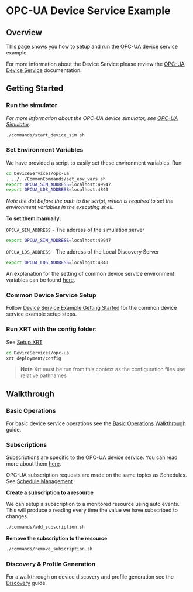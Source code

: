 # OPC-UA Device Service Example

## Overview

This page shows you how to setup and run the OPC-UA device service example.

For more information about the Device Service please review the [OPC-UA Device Service](https://docs.iotechsys.com/edge-xrt20/device-service-components/opc-ua-device-service-component.html) documentation.

## Getting Started

### **Run the simulator**

_For more information about the OPC-UA device simulator, see [OPC-UA Simulator](https://docs.iotechsys.com/edge-xrt20/simulators/opc-ua/overview.html)._

```bash
./commands/start_device_sim.sh
```

### **Set Environment Variables**

We have provided a script to easily set these environment variables. Run:

```bash
cd DeviceServices/opc-ua
. ../../CommonCommands/set_env_vars.sh
export OPCUA_SIM_ADDRESS=localhost:49947
export OPCUA_LDS_ADDRESS=localhost:4840
```

_Note the dot before the path to the script, which is required to set the environment variables in the executing shell._

**To set them manually:**

`OPCUA_SIM_ADDRESS` - The address of the simulation server

```bash
export OPCUA_SIM_ADDRESS=localhost:49947
```

`OPCUA_LDS_ADDRESS` - The address of the Local Discovery Server

```bash
export OPCUA_LDS_ADDRESS=localhost:4840
```

An explanation for the setting of common device service environment variables can be found [here](../interactive-walkthrough/ds-getting-started-common.md#Device-service-configuration-setup).

### **Common Device Service Setup**

Follow [Device Service Example Getting Started](../interactive-walkthrough/ds-getting-started-common.md) for the common device service example setup steps.

### **Run XRT with the config folder:**

See [Setup XRT](../interactive-walkthrough/setup-xrt.md)

```bash
cd DeviceServices/opc-ua
xrt deployment/config
```

> **Note** Xrt must be run from this context as the configuration files use relative pathnames

## Walkthrough

### Basic Operations

For basic device service operations see the [Basic Operations Walkthrough](../interactive-walkthrough/basic-operations.md) guide.

### Subscriptions

Subscriptions are specific to the OPC-UA device service. You can read more about them [here](https://docs.iotechsys.com/edge-xrt20/device-service-components/opc-ua-device-service-component.html#opc-ua-subscriptions).

OPC-UA subscription requests are made on the same topics as Schedules. See [Schedule Management](../interactive-walkthrough/basic-operations.md#Schedule-Management)

**Create a subscription to a resource**

We can setup a subscription to a monitored resource using auto events. This will produce a reading every time the value we have subscribed to changes.

```bash
./commands/add_subscription.sh
```

**Remove the subscription to the resource**

```bash
./commands/remove_subscription.sh
```

### Discovery & Profile Generation

For a walkthrough on device discovery and profile generation see the [Discovery](../interactive-walkthrough/discovery.md) guide.

